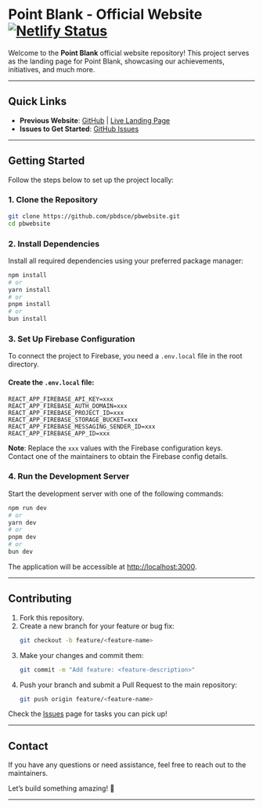 # **Point Blank - Official Website** [![Netlify Status](https://api.netlify.com/api/v1/badges/78bf83ca-927b-470d-a103-b7a66a680ce9/deploy-status)](https://app.netlify.com/sites/pbpage/deploys) 

Welcome to the **Point Blank** official website repository! This project serves as the landing page for Point Blank, showcasing our achievements, initiatives, and much more.

---

## **Quick Links**  
- **Previous Website**: [GitHub](https://github.com/pbdsce/landing-page) | [Live Landing Page](https://www.pointblank.club/)  
- **Issues to Get Started**: [GitHub Issues](https://github.com/pbdsce/pbwebsite/issues)

---

## **Getting Started**  

Follow the steps below to set up the project locally:  

### **1. Clone the Repository**  
```bash
git clone https://github.com/pbdsce/pbwebsite.git
cd pbwebsite
```

### **2. Install Dependencies**  
Install all required dependencies using your preferred package manager:  
```bash
npm install
# or
yarn install
# or
pnpm install
# or
bun install
```

### **3. Set Up Firebase Configuration**  
To connect the project to Firebase, you need a `.env.local` file in the root directory.  

#### Create the `.env.local` file:
```plaintext
REACT_APP_FIREBASE_API_KEY=xxx
REACT_APP_FIREBASE_AUTH_DOMAIN=xxx
REACT_APP_FIREBASE_PROJECT_ID=xxx
REACT_APP_FIREBASE_STORAGE_BUCKET=xxx
REACT_APP_FIREBASE_MESSAGING_SENDER_ID=xxx
REACT_APP_FIREBASE_APP_ID=xxx
```

**Note**: Replace the `xxx` values with the Firebase configuration keys.  
Contact one of the maintainers to obtain the Firebase config details.  

### **4. Run the Development Server**  
Start the development server with one of the following commands:  
```bash
npm run dev
# or
yarn dev
# or
pnpm dev
# or
bun dev
```

The application will be accessible at [http://localhost:3000](http://localhost:3000).  

---

## **Contributing**  

1. Fork this repository.  
2. Create a new branch for your feature or bug fix:  
   ```bash
   git checkout -b feature/<feature-name>
   ```  
3. Make your changes and commit them:  
   ```bash
   git commit -m "Add feature: <feature-description>"
   ```  
4. Push your branch and submit a Pull Request to the main repository:  
   ```bash
   git push origin feature/<feature-name>
   ```  

Check the [Issues](https://github.com/pbdsce/pbwebsite/issues) page for tasks you can pick up!  

---

## **Contact**  
If you have any questions or need assistance, feel free to reach out to the maintainers.  

Let’s build something amazing! 🚀  

---  